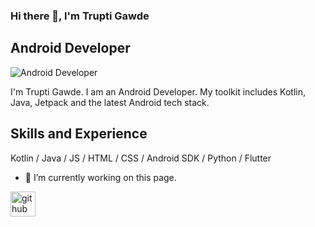 ### Hi there 👋, I'm Trupti Gawde
## Android Developer
![Android Developer](https://media.licdn.com/dms/image/D4D16AQHof5qDIYHy_Q/profile-displaybackgroundimage-shrink_350_1400/0/1697125623221?e=1710374400&v=beta&t=aZo-mrq_QpGIgU5xf631zoKgNOcLbhIaxl7Xy8MtzG8)

I'm Trupti Gawde. I am an Android Developer. My toolkit includes Kotlin, Java, Jetpack and the latest Android tech stack.

## Skills and Experience
 Kotlin / Java / JS / HTML / CSS / Android SDK / Python / Flutter

- 🔭 I’m currently working on this page. 


[<img src='https://cdn.jsdelivr.net/npm/simple-icons@3.0.1/icons/github.svg' alt='github' height='40'>](https://github.com/truptig12)  
